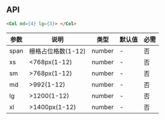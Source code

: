 ## API

```html
<Col md={4} lg={3}> </Col>
```

| 参数 | 说明 | 类型 | 默认值 | 必需 |
| --- | --- | --- | --- | --- |
| span | 栅格占位格数(1-12) | number | - | 否 |
| xs | <768px(1-12) | number | - | 否 |
| sm | >768px(1-12) | number | - | 否 |
| md | >992(1-12) | number | - | 否 |
| lg | >1200(1-12) | number | - | 否 |
| xl | >1400px(1-12) | number | - | 否 |